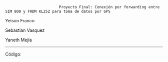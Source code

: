                             Proyecto Final: Conexión por forwarding entre SIM 800 y FRDM KL25Z para toma de datos por GPS 



Yeison Franco

Sebastian Vasquez

Yaneth Mejía


------------------------------------------------------------


Código:


